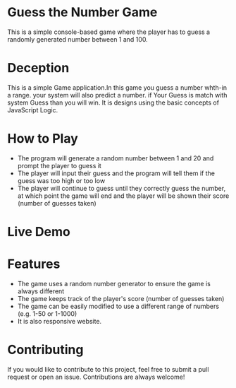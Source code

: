 
# Guess the Number Game

This is a simple console-based game where the player has to guess a randomly generated number between 1 and 100.
# Deception 
 This is a simple Game application.In this game you guess a number whth-in a range.
your system will also predict a number. if Your Guess is match with system Guess than you will win. 
It is designs using the basic concepts of JavaScript Logic.

# How to Play
- The program will generate a random number between 1 and 20 and prompt the player to guess it
- The player will input their guess and the program will tell them if the guess was too high or too low
- The player will continue to guess until they correctly guess the number, at which point the game will end and the player will be shown their score (number of guesses taken)

# Live Demo

# Features
- The game uses a random number generator to ensure the game is always different
- The game keeps track of the player's score (number of guesses taken)
- The game can be easily modified to use a different range of numbers (e.g. 1-50 or 1-1000)
- It is also responsive website.

# Contributing
If you would like to contribute to this project, feel free to submit a pull request or open an issue. Contributions are always welcome!

